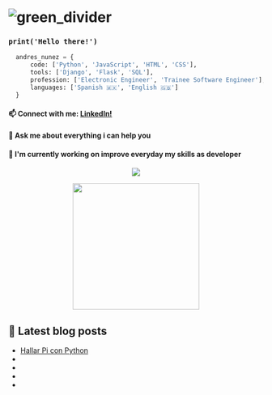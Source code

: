 # ![green_divider](https://user-images.githubusercontent.com/7065401/52071924-c003ad80-2562-11e9-8297-1c6595f8a7ff.png)

### <code>print('Hello there!')</code>

```python
  andres_nunez = {
      code: ['Python', 'JavaScript', 'HTML', 'CSS'],
      tools: ['Django', 'Flask', 'SQL'],
      profession: ['Electronic Engineer', 'Trainee Software Engineer'],
      languages: ['Spanish 🇲🇽', 'English 🇬🇧']
  }
```
<h4 align="left">📫 Connect with me: <a href="https://www.linkedin.com/in/andresnunez-5a47a41b8/">LinkedIn!</a></h4>
<h4>💬 Ask me about everything i can help you</h4>
<h4>🔭 I'm currently working on improve everyday  my skills as developer<h4>
 
<p align="center">
<img src="https://github-readme-streak-stats.herokuapp.com/?user=AndresNunezG"></img>
</p>  
  
<p align="center">
<img align="center" width="250px" src="https://github-readme-stats.vercel.app/api/top-langs/?username=AndresNunezG"></img> 
</p>
  
<h2>📗 Latest blog posts</h2>
  <ul>
    <li><a href="#">Hallar Pi con Python</a></li>
    <li></li>
    <li></li>
    <li></li>
    <li></li>
  </ul>
